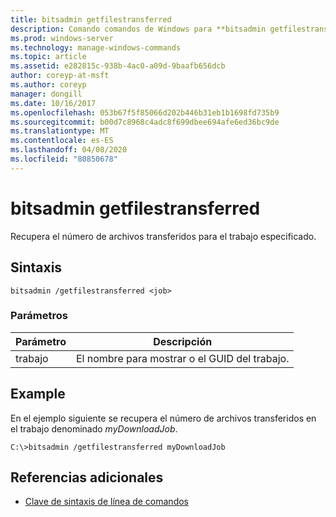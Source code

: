 ```yaml
---
title: bitsadmin getfilestransferred
description: Comando comandos de Windows para **bitsadmin getfilestransferred**, que recupera el número de archivos transferidos para el trabajo especificado.
ms.prod: windows-server
ms.technology: manage-windows-commands
ms.topic: article
ms.assetid: e282815c-938b-4ac0-a09d-9baafb656dcb
author: coreyp-at-msft
ms.author: coreyp
manager: dongill
ms.date: 10/16/2017
ms.openlocfilehash: 053b67f5f85066d202b446b31eb1b1698fd735b9
ms.sourcegitcommit: b00d7c8968c4adc8f699dbee694afe6ed36bc9de
ms.translationtype: MT
ms.contentlocale: es-ES
ms.lasthandoff: 04/08/2020
ms.locfileid: "80850678"
---
```

# <a name="bitsadmin-getfilestransferred"></a>bitsadmin getfilestransferred

Recupera el número de archivos transferidos para el trabajo especificado.

## <a name="syntax"></a>Sintaxis

```
bitsadmin /getfilestransferred <job>
```

### <a name="parameters"></a>Parámetros

| Parámetro | Descripción |
| -------------- | -------------- |
| trabajo | El nombre para mostrar o el GUID del trabajo. |

## <a name="examples"></a><a name=BKMK_examples></a>Example

En el ejemplo siguiente se recupera el número de archivos transferidos en el trabajo denominado *myDownloadJob*.

```
C:\>bitsadmin /getfilestransferred myDownloadJob
```

## <a name="additional-references"></a>Referencias adicionales

- [Clave de sintaxis de línea de comandos](command-line-syntax-key.md)